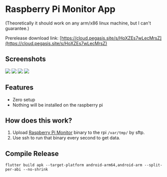 # Raspberry Pi Monitor App

(Theoretically it should work on any arm/x86 linux machine, but I can't guarantee.)

Prerelease download link: [https://cloud.pegasis.site/s/HoXZEs7wLecMrsZ](https://cloud.pegasis.site/s/HoXZEs7wLecMrsZ)

## Screenshots

![](https://cloud.pegasis.site/s/Sj4EKD2p5t2LBS3/preview)
![](https://cloud.pegasis.site/s/yX48mbrQxk68xsG/preview)
![](https://cloud.pegasis.site/s/rWz9HrAeiC3j4tZ/preview)
![](https://cloud.pegasis.site/s/BM6Y8Y7RBjySCkQ/preview)

## Features

- Zero setup
- Nothing will be installed on the raspberry pi

## How does this work?

1. Upload [Raspberry Pi Monitor](https://github.com/PegasisForever/raspi_monitor) binary to the rpi `/var/tmp/` by sftp.
2. Use ssh to run that binary every second to get data.

## Compile Release

```
flutter build apk --target-platform android-arm64,android-arm --split-per-abi --no-shrink
```
